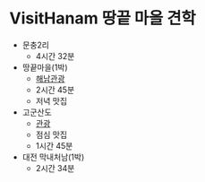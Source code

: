 # VisitHanam 땅끝 마을 견학
* 문충2리 
  * 4시간 32분
* 땅끝마을(1박)
  * [해남관광](http://naver.me/5ElXbEJH)
  * 2시간 45분 
  * 저녁 맛집
* 고군산도
  * [관광](https://www.mk.co.kr/news/culture/view/2019/06/438339/)
  * 점심 맛집
  * 1시간 45분
* 대전 막내처남(1박)  
  * 2시간 34분  
 
